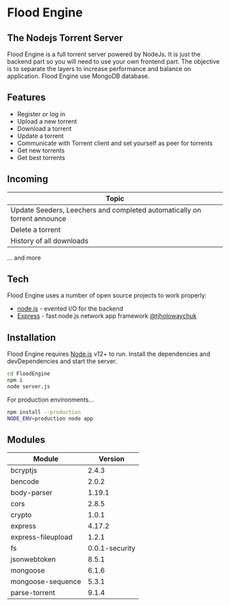 # Flood Engine
## The Nodejs Torrent Server

Flood Engine is a full torrent server powered by NodeJs. It is just the backend part so you will need to use your own frontend part. The objective is to separate the layers to increase performance and balance on application. Flood Engine use MongoDB database.

## Features

- Register or log in
- Upload a new torrent
- Download a torrent
- Update a torrent
- Communicate with Torrent client and set yourself as peer for torrents
- Get new torrents
- Get best torrents

## Incoming

| Topic |
| ------ |
| Update Seeders, Leechers and completed automatically on torrent announce |
| Delete a torrent |
| History of all downloads |

... and more

## Tech

Flood Engine uses a number of open source projects to work properly:
- [node.js] - evented I/O for the backend
- [Express] - fast node.js network app framework [@tjholowaychuk]

## Installation

Flood Engine requires [Node.js](https://nodejs.org/) v12+ to run.
Install the dependencies and devDependencies and start the server.
```sh
cd FloodEngine
npm i
node server.js
```

For production environments...

```sh
npm install --production
NODE_ENV=production node app
```

## Modules

| Module | Version |
| ------ | ------ |
| bcryptjs | 2.4.3 |
| bencode | 2.0.2 |
| body-parser | 1.19.1 |
| cors | 2.8.5 |
| crypto | 1.0.1 |
| express | 4.17.2 |
| express-fileupload | 1.2.1 |
| fs | 0.0.1-security |
| jsonwebtoken | 8.5.1 |
| mongoose | 6.1.6 |
| mongoose-sequence | 5.3.1 |
| parse-torrent | 9.1.4 |

   [node.js]: <http://nodejs.org>
   [@tjholowaychuk]: <http://twitter.com/tjholowaychuk>
   [express]: <http://expressjs.com>
